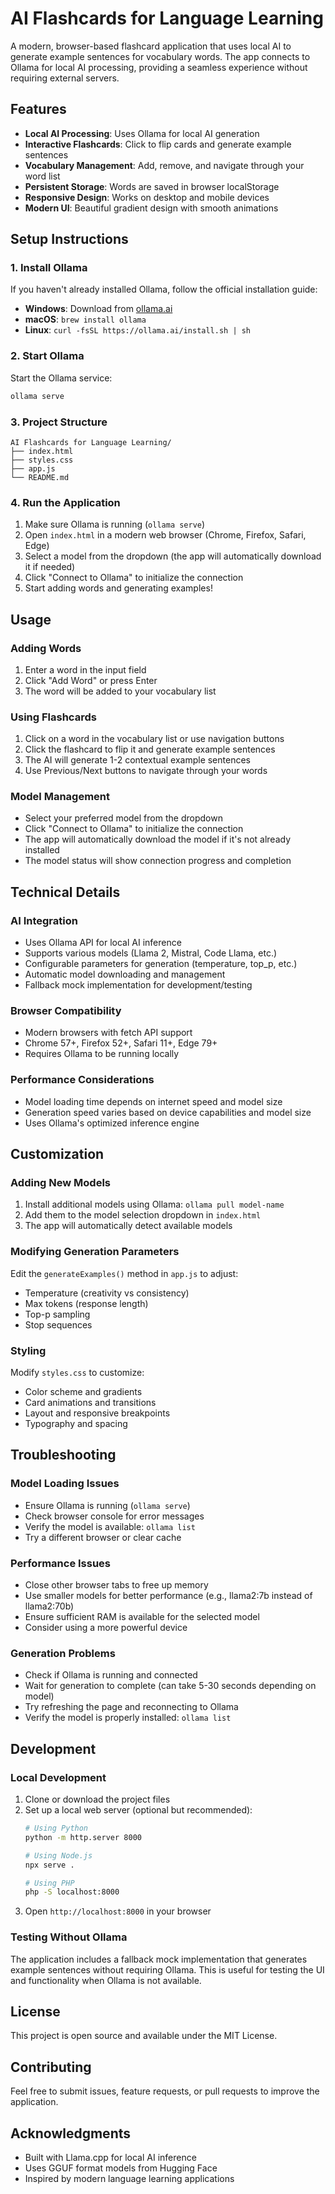 # AI Flashcards for Language Learning

A modern, browser-based flashcard application that uses local AI to generate example sentences for vocabulary words. The app connects to Ollama for local AI processing, providing a seamless experience without requiring external servers.

## Features

- **Local AI Processing**: Uses Ollama for local AI generation
- **Interactive Flashcards**: Click to flip cards and generate example sentences
- **Vocabulary Management**: Add, remove, and navigate through your word list
- **Persistent Storage**: Words are saved in browser localStorage
- **Responsive Design**: Works on desktop and mobile devices
- **Modern UI**: Beautiful gradient design with smooth animations

## Setup Instructions

### 1. Install Ollama

If you haven't already installed Ollama, follow the official installation guide:
- **Windows**: Download from [ollama.ai](https://ollama.ai)
- **macOS**: `brew install ollama`
- **Linux**: `curl -fsSL https://ollama.ai/install.sh | sh`

### 2. Start Ollama

Start the Ollama service:
```bash
ollama serve
```

### 3. Project Structure

```
AI Flashcards for Language Learning/
├── index.html
├── styles.css
├── app.js
└── README.md
```

### 4. Run the Application

1. Make sure Ollama is running (`ollama serve`)
2. Open `index.html` in a modern web browser (Chrome, Firefox, Safari, Edge)
3. Select a model from the dropdown (the app will automatically download it if needed)
4. Click "Connect to Ollama" to initialize the connection
5. Start adding words and generating examples!

## Usage

### Adding Words
1. Enter a word in the input field
2. Click "Add Word" or press Enter
3. The word will be added to your vocabulary list

### Using Flashcards
1. Click on a word in the vocabulary list or use navigation buttons
2. Click the flashcard to flip it and generate example sentences
3. The AI will generate 1-2 contextual example sentences
4. Use Previous/Next buttons to navigate through your words

### Model Management
- Select your preferred model from the dropdown
- Click "Connect to Ollama" to initialize the connection
- The app will automatically download the model if it's not already installed
- The model status will show connection progress and completion

## Technical Details

### AI Integration
- Uses Ollama API for local AI inference
- Supports various models (Llama 2, Mistral, Code Llama, etc.)
- Configurable parameters for generation (temperature, top_p, etc.)
- Automatic model downloading and management
- Fallback mock implementation for development/testing

### Browser Compatibility
- Modern browsers with fetch API support
- Chrome 57+, Firefox 52+, Safari 11+, Edge 79+
- Requires Ollama to be running locally

### Performance Considerations
- Model loading time depends on internet speed and model size
- Generation speed varies based on device capabilities and model size
- Uses Ollama's optimized inference engine

## Customization

### Adding New Models
1. Install additional models using Ollama: `ollama pull model-name`
2. Add them to the model selection dropdown in `index.html`
3. The app will automatically detect available models

### Modifying Generation Parameters
Edit the `generateExamples()` method in `app.js` to adjust:
- Temperature (creativity vs consistency)
- Max tokens (response length)
- Top-p sampling
- Stop sequences

### Styling
Modify `styles.css` to customize:
- Color scheme and gradients
- Card animations and transitions
- Layout and responsive breakpoints
- Typography and spacing

## Troubleshooting

### Model Loading Issues
- Ensure Ollama is running (`ollama serve`)
- Check browser console for error messages
- Verify the model is available: `ollama list`
- Try a different browser or clear cache

### Performance Issues
- Close other browser tabs to free up memory
- Use smaller models for better performance (e.g., llama2:7b instead of llama2:70b)
- Ensure sufficient RAM is available for the selected model
- Consider using a more powerful device

### Generation Problems
- Check if Ollama is running and connected
- Wait for generation to complete (can take 5-30 seconds depending on model)
- Try refreshing the page and reconnecting to Ollama
- Verify the model is properly installed: `ollama list`

## Development

### Local Development
1. Clone or download the project files
2. Set up a local web server (optional but recommended):
   ```bash
   # Using Python
   python -m http.server 8000
   
   # Using Node.js
   npx serve .
   
   # Using PHP
   php -S localhost:8000
   ```
3. Open `http://localhost:8000` in your browser

### Testing Without Ollama
The application includes a fallback mock implementation that generates example sentences without requiring Ollama. This is useful for testing the UI and functionality when Ollama is not available.

## License

This project is open source and available under the MIT License.

## Contributing

Feel free to submit issues, feature requests, or pull requests to improve the application.

## Acknowledgments

- Built with Llama.cpp for local AI inference
- Uses GGUF format models from Hugging Face
- Inspired by modern language learning applications 